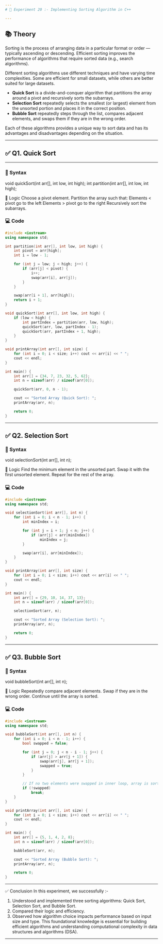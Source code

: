 ```yaml
---
# 🧪 Experiment 20 :- Implementing Sorting Algorithm in C++

---
```


## 📚 Theory

Sorting is the process of arranging data in a particular format or order — typically ascending or descending. Efficient sorting improves the performance of algorithms that require sorted data (e.g., search algorithms).

Different sorting algorithms use different techniques and have varying time complexities. Some are efficient for small datasets, while others are better suited for large datasets.

- **Quick Sort** is a divide-and-conquer algorithm that partitions the array around a pivot and recursively sorts the subarrays.
- **Selection Sort** repeatedly selects the smallest (or largest) element from the unsorted portion and places it in the correct position.
- **Bubble Sort** repeatedly steps through the list, compares adjacent elements, and swaps them if they are in the wrong order.

Each of these algorithms provides a unique way to sort data and has its advantages and disadvantages depending on the situation.

---

## ✅ Q1. Quick Sort
---
### 📌 Syntax
void quickSort(int arr[], int low, int high);
int partition(int arr[], int low, int high);

🧠 Logic
Choose a pivot element.
Partition the array such that:
Elements < pivot go to the left
Elements > pivot go to the right
Recursively sort the subarrays.

### 💻 Code
```cpp
#include <iostream>
using namespace std;

int partition(int arr[], int low, int high) {
    int pivot = arr[high]; 
    int i = low - 1;

    for (int j = low; j < high; j++) {
        if (arr[j] < pivot) {
            i++;
            swap(arr[i], arr[j]);
        }
    }

    swap(arr[i + 1], arr[high]);
    return i + 1;
}

void quickSort(int arr[], int low, int high) {
    if (low < high) {
        int partIndex = partition(arr, low, high);
        quickSort(arr, low, partIndex - 1);
        quickSort(arr, partIndex + 1, high);
    }
}

void printArray(int arr[], int size) {
    for (int i = 0; i < size; i++) cout << arr[i] << " ";
    cout << endl;
}

int main() {
    int arr[] = {34, 7, 23, 32, 5, 62};
    int n = sizeof(arr) / sizeof(arr[0]);

    quickSort(arr, 0, n - 1);

    cout << "Sorted Array (Quick Sort): ";
    printArray(arr, n);

    return 0;
}
```

---

## ✅ Q2. Selection Sort

### 📌 Syntax
void selectionSort(int arr[], int n);

🧠 Logic
Find the minimum element in the unsorted part.
Swap it with the first unsorted element.
Repeat for the rest of the array.

### 💻 Code
```cpp
#include <iostream>
using namespace std;

void selectionSort(int arr[], int n) {
    for (int i = 0; i < n - 1; i++) {
        int minIndex = i;

        for (int j = i + 1; j < n; j++) {
            if (arr[j] < arr[minIndex])
                minIndex = j;
        }

        swap(arr[i], arr[minIndex]);
    }
}

void printArray(int arr[], int size) {
    for (int i = 0; i < size; i++) cout << arr[i] << " ";
    cout << endl;
}

int main() {
    int arr[] = {29, 10, 14, 37, 13};
    int n = sizeof(arr) / sizeof(arr[0]);

    selectionSort(arr, n);

    cout << "Sorted Array (Selection Sort): ";
    printArray(arr, n);

    return 0;
}
```

---

## ✅ Q3. Bubble Sort

### 📌 Syntax
void bubbleSort(int arr[], int n);

🧠 Logic
Repeatedly compare adjacent elements.
Swap if they are in the wrong order.
Continue until the array is sorted.

### 💻 Code
```cpp
#include <iostream>
using namespace std;

void bubbleSort(int arr[], int n) {
    for (int i = 0; i < n - 1; i++) {
        bool swapped = false;

        for (int j = 0; j < n - i - 1; j++) {
            if (arr[j] > arr[j + 1]) {
                swap(arr[j], arr[j + 1]);
                swapped = true;
            }
        }

        // If no two elements were swapped in inner loop, array is sorted
        if (!swapped)
            break;
    }
}

void printArray(int arr[], int size) {
    for (int i = 0; i < size; i++) cout << arr[i] << " ";
    cout << endl;
}

int main() {
    int arr[] = {5, 1, 4, 2, 8};
    int n = sizeof(arr) / sizeof(arr[0]);

    bubbleSort(arr, n);

    cout << "Sorted Array (Bubble Sort): ";
    printArray(arr, n);

    return 0;
}
```

---

✅ Conclusion
In this experiment, we successfully :-
1. Understood and implemented three sorting algorithms: Quick Sort, Selection Sort, and Bubble Sort.
2. Compared their logic and efficiency.
3. Observed how algorithm choice impacts performance based on input size and type.
This foundational knowledge is essential for building efficient algorithms and understanding computational complexity in data structures and algorithms (DSA).
---
